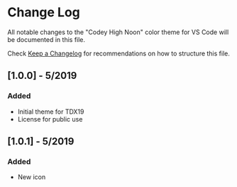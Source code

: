 # Change Log

All notable changes to the "Codey High Noon" color theme for VS Code will be documented in this file.

Check [Keep a Changelog](http://keepachangelog.com/) for recommendations on how to structure this file.

## [1.0.0] - 5/2019

### Added

-   Initial theme for TDX19
-   License for public use

## [1.0.1] - 5/2019

### Added

-   New icon
